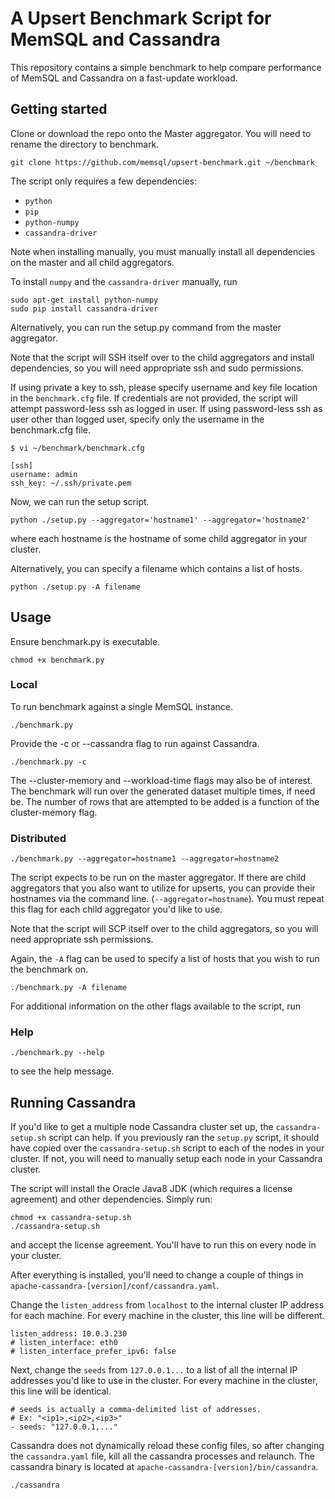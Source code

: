 # A Upsert Benchmark Script for MemSQL and Cassandra

This repository contains a simple benchmark to help compare performance of MemSQL and Cassandra on a fast-update workload.

## Getting started

Clone or download the repo onto the Master aggregator. You will need to rename the directory to benchmark.

```
git clone https://github.com/memsql/upsert-benchmark.git ~/benchmark
```

The script only requires a few dependencies:

* `python`
* `pip`
* `python-numpy`
* `cassandra-driver`

Note when installing manually, you must manually install all dependencies on the master and all child aggregators.

To install `numpy` and the `cassandra-driver` manually, run

```
sudo apt-get install python-numpy
sudo pip install cassandra-driver
```

Alternatively, you can run the setup.py command from the master aggregator. 

Note that the script will SSH itself over to the child aggregators and install dependencies, so you will need appropriate ssh and sudo permissions.

If using private a key to ssh, please specify username and key file location in the `benchmark.cfg` file. If credentials are not provided, the script will attempt password-less ssh as logged in user. If using password-less ssh as user other than logged user, specify only the username in the benchmark.cfg file. 

```
$ vi ~/benchmark/benchmark.cfg
```

```
[ssh]
username: admin
ssh_key: ~/.ssh/private.pem
```
Now, we can run the setup script.

```
python ./setup.py --aggregator='hostname1' --aggregator='hostname2'
```
where each hostname is the hostname of some child aggregator in your cluster.

Alternatively, you can specify a filename which contains a list of hosts.

```
python ./setup.py -A filename
```

## Usage

Ensure benchmark.py is executable.

```
chmod +x benchmark.py
```

### Local 

To run benchmark against a single MemSQL instance.

```
./benchmark.py
```

Provide the -c or --cassandra flag to run against Cassandra. 
 
```
./benchmark.py -c
```
 
The --cluster-memory and --workload-time flags may also be of interest. The benchmark will run over the generated dataset multiple times, if need be. The number of rows that are attempted to be added is a function of the cluster-memory flag.

### Distributed

```
./benchmark.py --aggregator=hostname1 --aggregator=hostname2
```

The script expects to be run on the master aggregator. If there are child aggregators that you also want to utilize for upserts, you can provide their hostnames via the command line. (`--aggregator=hostname`). You must repeat this flag for each child aggregator you'd like to use.

Note that the script will SCP itself over to the child aggregators, so you will need appropriate ssh permissions.

Again, the `-A` flag can be used to specify a list of hosts that you wish to run the benchmark on.

```
./benchmark.py -A filename
```

For additional information on the other flags available to the script, run

### Help
```
./benchmark.py --help
```

to see the help message.

## Running Cassandra

If you'd like to get a multiple node Cassandra cluster set up, the `cassandra-setup.sh` script can help. If you previously ran the `setup.py` script, it should have copied over the `cassandra-setup.sh` script to each of the nodes in your cluster. If not, you will need to manually setup each node in your Cassandra cluster.

The script will install the Oracle Java8 JDK (which requires a license agreement) and other dependencies. Simply run:

```
chmod +x cassandra-setup.sh
./cassandra-setup.sh
```

and accept the license agreement. You'll have to run this on every node in your cluster. 

After everything is installed, you'll need to change a couple of things in `apache-cassandra-[version]/conf/cassandra.yaml`. 

Change the `listen_address` from `localhost` to the internal cluster IP address for each machine. For every machine in the cluster, this line will be different.

```
listen_address: 10.0.3.230
# listen_interface: eth0
# listen_interface_prefer_ipv6: false

```
Next, change the `seeds` from `127.0.0.1...` to a list of all the internal IP addresses you'd like to use in the cluster. For every machine in the cluster, this line will be identical. 

```
# seeds is actually a comma-delimited list of addresses.
# Ex: "<ip1>,<ip2>,<ip3>"
- seeds: "127.0.0.1,..."
```

Cassandra does not dynamically reload these config files, so after changing the `cassandra.yaml` file, kill all the cassandra processes and relaunch. The cassandra binary is located at `apache-cassandra-[version]/bin/cassandra`.

```
./cassandra

```
